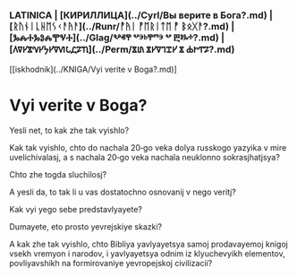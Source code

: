 ### LATINICA | [КИРИЛЛИЦА](../Cyrl/Вы верите в Бога?.md) | [ᚱᚢᚾᛁᚳᚺᛖᛊᚲᚨᚤᚨ](../Runr/ᚡᚤᛁ ᚡᛖᚱᛁᛏᛖ ᚡ ᛒᛟᚷᚨ?.md) | [ⰃⰎⰀⰃⰑⰎⰉⰜⰀ](../Glag/Ⰲⱏⰹ ⰲⰵⱃⰹⱅⰵ ⰲ Ⰱⱁⰳⰰ?.md) | [𐍓𐍠𐍔𐍮𐍝𐍔𐍟𐍔𐍠𐍜𐍡𐍚𐍐𐍴](../Perm/𐍮𐍨 𐍮𐍔𐍠𐍙𐍢𐍔 𐍮 𐍑𐍞𐍒𐍐?.md)
[[iskhodnik](../KNIGA/Vyi verite v Boga?.md)]

#  Vyi verite v Boga?

Yesli net, to kak zhe tak vyishlo? 

Kak tak vyishlo, chto do nachala 20‐go veka dolya russkogo yazyika v mire uvelichivalasj, a s nachala 20‐go veka nachala neuklonno sokrasjhatjsya?

Chto zhe togda sluchilosj?

A yesli da, to tak li u vas dostatochno osnovanij v nego veritj?

Kak vyi yego sebe predstavlyayete?

Dumayete, eto prosto yevrejskiye skazki?

A kak zhe tak vyishlo, chto Bibliya yavlyayetsya samoj prodavayemoj knigoj vsekh vremyon i narodov, i yavlyayetsya odnim iz klyuchevyikh elementov, povliyavshikh na formirovaniye yevropejskoj civilizacii?


